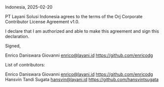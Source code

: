 Indonesia, 2025-02-20

PT Layani Solusi Indonesia agrees to the terms of the Orj Corporate Contributor License Agreement v1.0.

I declare that I am authorized and able to make this agreement and sign this declaration.

Signed,

Enrico Daniswara Giovanni enrico@layani.id https://github.com/enricodg

List of contributors:

Enrico Daniswara Giovanni enrico@layani.id https://github.com/enricodg
Hansvin Tandi Sugata hansvin@layani.id https://github.com/hansvintsugata